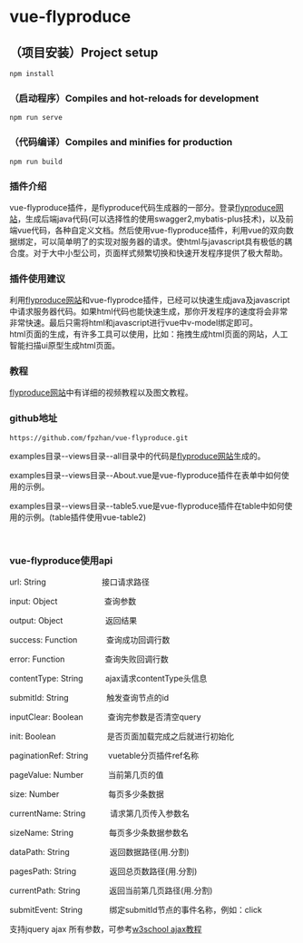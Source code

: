 # vue-flyproduce

## （项目安装）Project setup
```
npm install
```

### （启动程序）Compiles and hot-reloads for development
```
npm run serve
```

### （代码编译）Compiles and minifies for production
```
npm run build
```


### 插件介绍
   vue-flyproduce插件，是flyproduce代码生成器的一部分。登录[flyproduce网站](http://www.flyproduce.com)，生成后端java代码(可以选择性的使用swagger2,mybatis-plus技术)，以及前端vue代码，各种自定义文档。然后使用vue-flyproduce插件，利用vue的双向数据绑定，可以简单明了的实现对服务器的请求。使html与javascript具有极低的耦合度。对于大中小型公司，页面样式频繁切换和快速开发程序提供了极大帮助。
 
 ### 插件使用建议
   利用[flyproduce网站](http://www.flyproduce.com)和vue-flyprodce插件，已经可以快速生成java及javascript中请求服务器代码。如果html代码也能快速生成，那你开发程序的速度将会非常非常快速。最后只需将html和javascript进行vue中v-model绑定即可。<br/>html页面的生成，有许多工具可以使用，比如：拖拽生成html页面的网站，人工智能扫描ui原型生成html页面。
   
### 教程
[flyproduce网站](http://www.flyproduce.com)中有详细的视频教程以及图文教程。

### github地址
```
https://github.com/fpzhan/vue-flyproduce.git
```
examples目录--views目录--all目录中的代码是[flyproduce网站](http://www.flyproduce.com)生成的。

examples目录--views目录--About.vue是vue-flyproduce插件在表单中如何使用的示例。

examples目录--views目录--table5.vue是vue-flyproduce插件在table中如何使用的示例。(table插件使用vue-table2)

<br/>

### vue-flyproduce使用api
url: String &nbsp;&nbsp;&nbsp;&nbsp;&nbsp;&nbsp;&nbsp;&nbsp;&nbsp;&nbsp;&nbsp;&nbsp;&nbsp;&nbsp;&nbsp;&nbsp;&nbsp;&nbsp;&nbsp;&nbsp;&nbsp;&nbsp;&nbsp;&nbsp;接口请求路径

input: Object &nbsp;&nbsp;&nbsp;&nbsp;&nbsp;&nbsp;&nbsp;&nbsp;&nbsp;&nbsp;&nbsp;&nbsp;&nbsp;&nbsp;&nbsp;&nbsp;&nbsp;&nbsp;&nbsp;&nbsp;查询参数

output: Object &nbsp;&nbsp;&nbsp;&nbsp;&nbsp;&nbsp;&nbsp;&nbsp;&nbsp;&nbsp;&nbsp;&nbsp;&nbsp;&nbsp;&nbsp;&nbsp;&nbsp;&nbsp;返回结果

success: Function &nbsp;&nbsp;&nbsp;&nbsp;&nbsp;&nbsp;&nbsp;&nbsp;&nbsp;&nbsp;&nbsp;&nbsp;查询成功回调行数

error: Function &nbsp;&nbsp;&nbsp;&nbsp;&nbsp;&nbsp;&nbsp;&nbsp;&nbsp;&nbsp;&nbsp;&nbsp;&nbsp;&nbsp;&nbsp;&nbsp;&nbsp;查询失败回调行数

contentType: String &nbsp;&nbsp;&nbsp;&nbsp;&nbsp;&nbsp;&nbsp;&nbsp;&nbsp;ajax请求contentType头信息

submitId: String &nbsp;&nbsp;&nbsp;&nbsp;&nbsp;&nbsp;&nbsp;&nbsp;&nbsp;&nbsp;&nbsp;&nbsp;&nbsp;&nbsp;&nbsp;&nbsp;触发查询节点的id

inputClear: Boolean &nbsp;&nbsp;&nbsp;&nbsp;&nbsp;&nbsp;&nbsp;&nbsp;&nbsp;&nbsp;查询完参数是否清空query

init: Boolean &nbsp;&nbsp;&nbsp;&nbsp;&nbsp;&nbsp;&nbsp;&nbsp;&nbsp;&nbsp;&nbsp;&nbsp;&nbsp;&nbsp;&nbsp;&nbsp;&nbsp;&nbsp;&nbsp;&nbsp;&nbsp;&nbsp;是否页面加载完成之后就进行初始化

paginationRef: String &nbsp;&nbsp;&nbsp;&nbsp;&nbsp;&nbsp;&nbsp;&nbsp;vuetable分页插件ref名称

pageValue: Number &nbsp;&nbsp;&nbsp;&nbsp;&nbsp;&nbsp;&nbsp;&nbsp;&nbsp;&nbsp;当前第几页的值

size: Number &nbsp;&nbsp;&nbsp;&nbsp;&nbsp;&nbsp;&nbsp;&nbsp;&nbsp;&nbsp;&nbsp;&nbsp;&nbsp;&nbsp;&nbsp;&nbsp;&nbsp;&nbsp;&nbsp;&nbsp;&nbsp;每页多少条数据

currentName: String &nbsp;&nbsp;&nbsp;&nbsp;&nbsp;&nbsp;&nbsp;&nbsp;&nbsp;&nbsp;请求第几页传入参数名

sizeName: String &nbsp;&nbsp;&nbsp;&nbsp;&nbsp;&nbsp;&nbsp;&nbsp;&nbsp;&nbsp;&nbsp;&nbsp;&nbsp;&nbsp;&nbsp;每页多少条数据参数名

dataPath: String &nbsp;&nbsp;&nbsp;&nbsp;&nbsp;&nbsp;&nbsp;&nbsp;&nbsp;&nbsp;&nbsp;&nbsp;&nbsp;&nbsp;&nbsp;&nbsp;&nbsp;返回数据路径(用.分割)

pagesPath: String &nbsp;&nbsp;&nbsp;&nbsp;&nbsp;&nbsp;&nbsp;&nbsp;&nbsp;&nbsp;&nbsp;&nbsp;&nbsp;&nbsp;返回总页数路径(用.分割)

currentPath: String &nbsp;&nbsp;&nbsp;&nbsp;&nbsp;&nbsp;&nbsp;&nbsp;&nbsp;&nbsp;&nbsp;&nbsp;返回当前第几页路径(用.分割)

submitEvent: String &nbsp;&nbsp;&nbsp;&nbsp;&nbsp;&nbsp;&nbsp;&nbsp;&nbsp;&nbsp;&nbsp;绑定submitId节点的事件名称，例如：click

支持jquery ajax 所有参数，可参考[w3school ajax教程](http://www.w3school.com.cn/jquery/ajax_ajax.asp)

